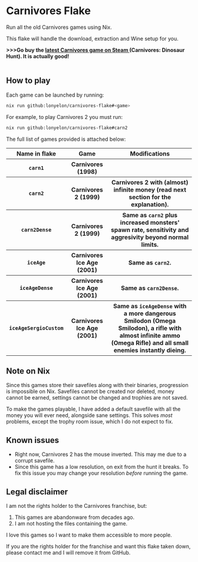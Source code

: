 # Carnivores Flake

Run all the old Carnivores games using Nix.

This flake will handle the download, extraction and Wine setup for you.

<table>
  <tr><b>>>>Go buy the
    <a href="https://store.steampowered.com/app/1461030/Carnivores_Dinosaur_Hunt">
      latest Carnivores game on Steam
    </a>
    (Carnivores: Dinosaur Hunt). It is actually good!</b>
  </tr>
</table>

## How to play

Each game can be launched by running:

```sh
nix run github:lonyelon/carnivores-flake#<game>
```

For example, to play Carnivores 2 you must run:
```sh
nix run github:lonyelon/carnivores-flake#carn2
```

The full list of games provided is attached below:

<table>
  <tr>
    <th>Name in flake</th>
    <th>Game</th>
    <th>Modifications</th>
  </tr>
  <tr>
    <th><code>carn1</code></th>
    <th>Carnivores (1998)</th>
    <th></th>
  </tr>
  <tr>
    <th><code>carn2</code></th>
    <th>Carnivores 2 (1999)</th>
    <th>
      Carnivores 2 with (almost) infinite money (read next section for the explanation).
    </th>
  </tr>
  <tr>
    <th><code>carn2Dense</code></th>
    <th>Carnivores 2 (1999)</th>
    <th>
      Same as <code>carn2</code> plus increased monsters' spawn rate,
      sensitivity and aggresivity beyond normal limits.</th>
  </tr>
  <tr>
    <th><code>iceAge</code></th>
    <th>Carnivores Ice Age (2001)</th>
    <th>Same as <code>carn2</code>.</th>
  </tr>
  <tr>
    <th><code>iceAgeDense</code></th>
    <th>Carnivores Ice Age (2001)</th>
    <th>Same as <code>carn2Dense</code>.</th>
  </tr>
  <tr>
    <th><code>iceAgeSergioCustom</code></th>
    <th>Carnivores Ice Age (2001)</th>
    <th>
      Same as <code>iceAgeDense</code> with a more dangerous Smilodon (Omega Smilodon),
      a rifle with almost infinite ammo (Omega Rifle)
      and all small enemies instantly dieing.</th>
  </tr>
</table>

## Note on Nix

Since this games store their savefiles along with their binaries, progression is impossible on Nix.
Savefiles cannot be created nor deleted, money cannot be earned, settings cannot be changed and trophies are not saved.

To make the games playable, I have added a default savefile with all the money you will ever need, alongside sane settings.
This solves *most* problems, except the trophy room issue, which I do not expect to fix.

## Known issues

- Right now, Carnivores 2 has the mouse inverted. This may me due to a corrupt savefile.
- Since this game has a low resolution, on exit from the hunt it breaks.
  To fix this issue you may change your resolution *before* running the game.

## Legal disclaimer

I am not the rights holder to the Carnivores franchise, but:
1. This games are abandonware from decades ago.
2. I am not hosting the files containing the game.

I love this games so I want to make them accessible to more people.

If you are the rights holder for the franchise and want this flake taken down, please contact me and I will remove it from GitHub.
